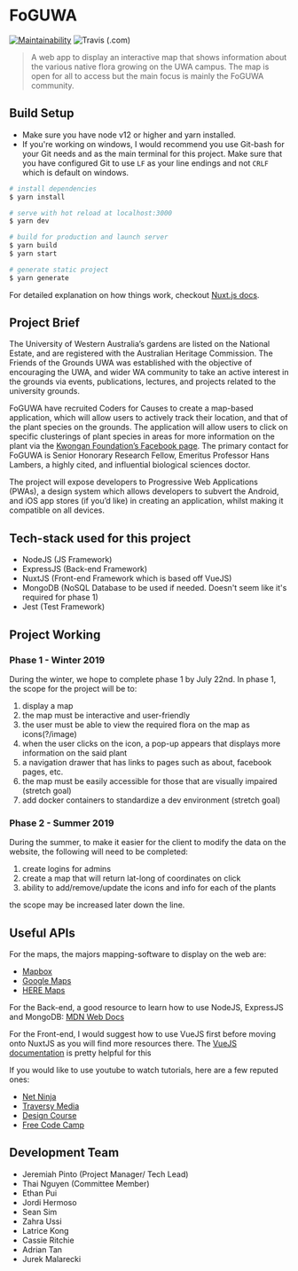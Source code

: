# FoGUWA
[![Maintainability](https://api.codeclimate.com/v1/badges/73fea3d6e2460e707e00/maintainability)](https://codeclimate.com/github/codersforcauses/FoGUWA/maintainability)
![Travis (.com)](https://img.shields.io/travis/com/codersforcauses/FoGUWA.svg?style=flat)

> A web app to display an interactive map that shows information about the various native flora growing on the UWA campus. The map is open for all to access but the main focus is mainly the FoGUWA community.

## Build Setup

* Make sure you have node v12 or higher and yarn installed.
* If you're working on windows, I would recommend you use Git-bash for your Git needs and as the main terminal for this project. Make sure that you have configured Git to use `LF` as your line endings and not `CRLF` which is default on windows.

``` bash
# install dependencies
$ yarn install

# serve with hot reload at localhost:3000
$ yarn dev

# build for production and launch server
$ yarn build
$ yarn start

# generate static project
$ yarn generate
```

For detailed explanation on how things work, checkout [Nuxt.js docs](https://nuxtjs.org).

## Project Brief

The University of Western Australia’s gardens are listed on the National Estate, and are registered with the Australian Heritage Commission. The Friends of the Grounds UWA was established with the objective of encouraging the UWA, and wider WA community to take an active interest in the grounds via events, publications, lectures, and projects related to the university grounds.

FoGUWA have recruited Coders for Causes to create a map-based application, which will allow users to actively track their location, and that of the plant species on the grounds. The application will allow users to click on specific clusterings of plant species in areas for more information on the plant via the [Kwongan Foundation’s Facebook page](https://www.facebook.com/kwonganfoundation). The primary contact for FoGUWA is Senior Honorary Research Fellow, Emeritus Professor Hans Lambers, a highly cited, and influential biological sciences doctor.

The project will expose developers to Progressive Web Applications (PWAs), a design system which allows developers to subvert the Android, and iOS app stores (if you’d like) in creating an application, whilst making it compatible on all devices.

## Tech-stack used for this project
- NodeJS (JS Framework)
- ExpressJS (Back-end Framework)
- NuxtJS (Front-end Framework which is based off VueJS)
- MongoDB (NoSQL Database to be used if needed. Doesn't seem like it's required for phase 1)
- Jest (Test Framework)

## Project Working

### Phase 1 - Winter 2019

During the winter, we hope to complete phase 1 by July 22nd. In phase 1, the scope for the project will be to:
1) display a map
2) the map must be interactive and user-friendly
3) the user must be able to view the required flora on the map as icons(?/image)
4) when the user clicks on the icon, a pop-up appears that displays more information on the said plant
5) a navigation drawer that has links to pages such as about, facebook pages, etc.
6) the map must be easily accessible for those that are visually impaired (stretch goal)
7) add docker containers to standardize a dev environment (stretch goal)

### Phase 2 - Summer 2019

During the summer, to make it easier for the client to modify the data on the website, the following will need to be completed:
1) create logins for admins
2) create a map that will return lat-long of coordinates on click
3) ability to add/remove/update the icons and info for each of the plants

the scope may be increased later down the line.

## Useful APIs

For the maps, the majors mapping-software to display on the web are:
- [Mapbox](https://docs.mapbox.com/mapbox-gl-js/api/)
- [Google Maps](https://developers.google.com/maps/documentation/javascript/tutorial)
- [HERE Maps](https://developer.here.com/documentation)

For the Back-end, a good resource to learn how to use NodeJS, ExpressJS and MongoDB: [MDN Web Docs](https://developer.mozilla.org/en-US/docs/Learn/Server-side/Express_Nodejs)

For the Front-end, I would suggest how to use VueJS first before moving onto NuxtJS as you will find more resources there. The [VueJS documentation](https://vuejs.org/v2/guide/) is pretty helpful for this 

If you would like to use youtube to watch tutorials, here are a few reputed ones:
- [Net Ninja](https://www.youtube.com/channel/UCW5YeuERMmlnqo4oq8vwUpg)
- [Traversy Media](https://www.youtube.com/user/TechGuyWeb)
- [Design Course](https://www.youtube.com/user/DesignCourse)
- [Free Code Camp](https://www.youtube.com/channel/UC8butISFwT-Wl7EV0hUK0BQ)

## Development Team
- Jeremiah Pinto (Project Manager/ Tech Lead)
- Thai Nguyen (Committee Member)
- Ethan Pui
- Jordi Hermoso
- Sean Sim
- Zahra Ussi
- Latrice Kong
- Cassie Ritchie
- Adrian Tan
- Jurek Malarecki

